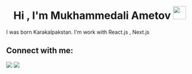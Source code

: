 <h1 align="center"><b>Hi , I'm Mukhammedali Ametov </b><img src="https://media.giphy.com/media/hvRJCLFzcasrR4ia7z/giphy.gif" width="35"></h1

<h3 align="center">
    I was born Karakalpakstan. I'm work with React.js , Next.js
</h3>


## Connect with me:

<p align="left">
    <a href = "https://t.me/Ametov_blog"><img src="https://img.icons8.com/fluency/48/000000/telegram-app.png"/></a>
    <a href = "https://instagram.com/ametov.me/"><img src="https://img.icons8.com/fluent/48/000000/instagram-new.png"/></a>
</p>
